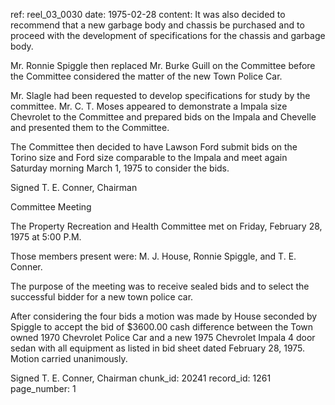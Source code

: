 ref: reel_03_0030
date: 1975-02-28
content: It was also decided to recommend that a new garbage body and chassis be purchased and to proceed with the development of specifications for the chassis and garbage body.

Mr. Ronnie Spiggle then replaced Mr. Burke Guill on the Committee before the Committee considered the matter of the new Town Police Car.

Mr. Slagle had been requested to develop specifications for study by the committee. Mr. C. T. Moses appeared to demonstrate a Impala size Chevrolet to the Committee and prepared bids on the Impala and Chevelle and presented them to the Committee.

The Committee then decided to have Lawson Ford submit bids on the Torino size and Ford size comparable to the Impala and meet again Saturday morning March 1, 1975 to consider the bids.

Signed T. E. Conner, Chairman

Committee Meeting

The Property Recreation and Health Committee met on Friday, February 28, 1975 at 5:00 P.M.

Those members present were: M. J. House, Ronnie Spiggle, and T. E. Conner.

The purpose of the meeting was to receive sealed bids and to select the successful bidder for a new town police car.

After considering the four bids a motion was made by House seconded by Spiggle to accept the bid of $3600.00 cash difference between the Town owned 1970 Chevrolet Police Car and a new 1975 Chevrolet Impala 4 door sedan with all equipment as listed in bid sheet dated February 28, 1975. Motion carried unanimously.

Signed T. E. Conner, Chairman
chunk_id: 20241
record_id: 1261
page_number: 1

